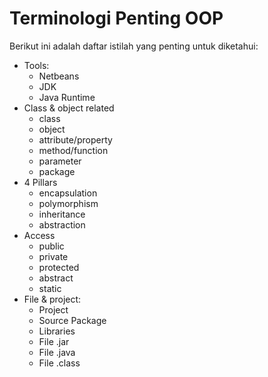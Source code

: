 # Terminologi Penting OOP

Berikut ini adalah daftar istilah yang penting untuk diketahui:

- Tools:
    - Netbeans
    - JDK
    - Java Runtime
- Class & object related
    - class
    - object
    - attribute/property
    - method/function
    - parameter
    - package
- 4 Pillars
    - encapsulation
    - polymorphism
    - inheritance
    - abstraction
- Access
    - public
    - private
    - protected
    - abstract
    - static
- File & project:
    - Project
    - Source Package
    - Libraries
    - File .jar
    - File .java
    - File .class
